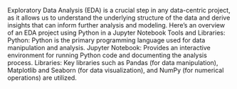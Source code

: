 Exploratory Data Analysis (EDA) is a crucial step in any data-centric project, as it allows us to understand the underlying structure of the data and derive insights that can inform further analysis and modeling. Here’s an overview of an EDA project using Python in a Jupyter Notebook
Tools and Libraries: Python: Python is the primary programming language used for data manipulation and analysis. Jupyter Notebook: Provides an interactive environment for running Python code and documenting the analysis process. Libraries: Key libraries such as Pandas (for data manipulation), Matplotlib and Seaborn (for data visualization), and NumPy (for numerical operations) are utilized.
